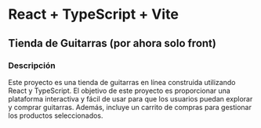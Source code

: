 # React + TypeScript + Vite

## Tienda de Guitarras (por ahora solo front)
### Descripción
Este proyecto es una tienda de guitarras en línea construida utilizando React y TypeScript. El objetivo de este proyecto es proporcionar una plataforma interactiva y fácil de usar para que los usuarios puedan explorar y comprar guitarras. Además, incluye un carrito de compras para gestionar los productos seleccionados.
